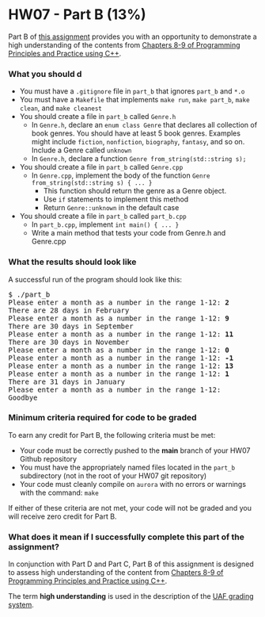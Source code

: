 # HW07 - Part B (13%)

Part B of [this assignment](../README.md) provides you with an opportunity to demonstrate a high understanding of the contents from [Chapters 8-9 of Programming Principles and Practice using C++][textbook].

### What you should d

* You must have a `.gitignore` file in `part_b` that ignores `part_b` and `*.o`
* You must have a `Makefile` that implements `make run`, `make part_b`, `make clean`, and `make cleanest`
* You should create a file in `part_b` called `Genre.h` 
   - In `Genre.h`, declare an `enum class Genre` that declares all collection of book genres. You should have at least 5 book genres. Examples might include `fiction`, `nonfiction`, `biography`, `fantasy`, and so on. Include a Genre called `unknown`
   - In `Genre.h`, declare a function `Genre from_string(std::string s);`
* You should create a file in `part_b` called `Genre.cpp`
    - In `Genre.cpp`, implement the body of the function `Genre from_string(std::string s) { ... }` 
      - This function should return the genre as a Genre object.
      - Use `if` statements to implement this method
	  - Return `Genre::unknown` in the default case
* You should create a file in `part_b` called `part_b.cpp`
    - In `part_b.cpp`, implement `int main() { ... }`
	- Write a main method that tests your code from Genre.h and Genre.cpp

### What the results should look like

A successful run of the program should look like this:
<pre>$ ./part_b
Please enter a month as a number in the range 1-12: <b>2</b>
There are 28 days in February
Please enter a month as a number in the range 1-12: <b>9</b>
There are 30 days in September
Please enter a month as a number in the range 1-12: <b>11</b>
There are 30 days in November
Please enter a month as a number in the range 1-12: <b>0</b>
Please enter a month as a number in the range 1-12: <b>-1</b>
Please enter a month as a number in the range 1-12: <b>13</b>
Please enter a month as a number in the range 1-12: <b>1</b>
There are 31 days in January
Please enter a month as a number in the range 1-12:
Goodbye
</pre>

### Minimum criteria required for code to be graded

To earn any credit for Part B, the following criteria must be met:
* Your code must be correctly pushed to the **main** branch of your HW07 Github repository
* You must have the appropriately named files located in the `part_b` subdirectory (not in the root of your HW07 git repository)
* Your code must cleanly compile on `aurora` with no errors or warnings with the command: `make`

If either of these criteria are not met, your code will not be graded and you will receive zero credit for Part B.


### What does it mean if I successfully complete this part of the assignment?

In conjunction with Part D and Part C, Part B of this assignment is designed to assess high understanding of the content from [Chapters 8-9 of Programming Principles and Practice using C++][textbook].

The term **high understanding** is used in the description of the [UAF grading system](https://catalog.uaf.edu/academics-regulations/grading-system-gpa-computation).


[textbook]: https://learning.oreilly.com/library/view/programming-principles-and/9780133796759/ch09.xhtml#ch09

